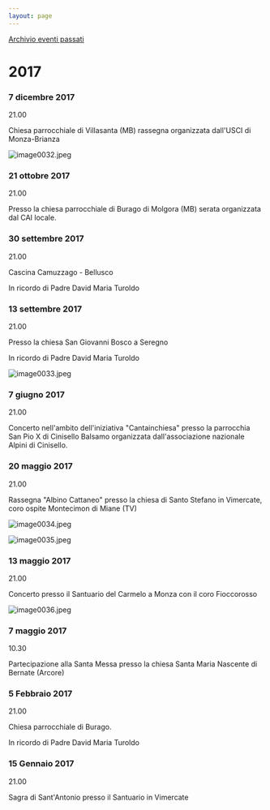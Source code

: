```yaml
---
layout: page
---
```


[Archivio eventi passati](./test_markdown)

# 2017

### 7 dicembre 2017

21.00

Chiesa parrocchiale di Villasanta (MB) rassegna organizzata dall'USCI di Monza-Brianza

![image0032.jpeg](2017/image0032.jpeg)

### 21 ottobre 2017

21.00

Presso la chiesa parrocchiale di Burago di Molgora (MB) serata organizzata dal CAI locale.

### 30 settembre 2017

21.00

Cascina Camuzzago - Bellusco

In ricordo di Padre David Maria Turoldo

### 13 settembre 2017

21.00

Presso la chiesa San Giovanni Bosco a Seregno

In ricordo di Padre David Maria Turoldo

![image0033.jpeg](2017/image0033.jpeg)

### 7 giugno 2017

21.00

Concerto nell'ambito dell'iniziativa "Cantainchiesa" presso la parrocchia San Pio X di Cinisello Balsamo organizzata dall'associazione nazionale Alpini di Cinisello.

### 20 maggio 2017

21.00

Rassegna "Albino Cattaneo" presso la chiesa di Santo Stefano in Vimercate, coro ospite Montecimon di Miane (TV)

![image0034.jpeg](2017/image0034.jpeg)

![image0035.jpeg](2017/image0035.jpeg)

### 13 maggio 2017

21.00

Concerto presso il Santuario del Carmelo a Monza con il coro Fioccorosso

![image0036.jpeg](2017/image0036.jpeg)

### 7 maggio 2017

10.30

Partecipazione alla Santa Messa presso la chiesa Santa Maria Nascente di Bernate (Arcore)

### 5 Febbraio 2017

21.00

Chiesa parrocchiale di Burago.

In ricordo di Padre David Maria Turoldo

### 15 Gennaio 2017

21.00

Sagra di Sant'Antonio presso il Santuario in Vimercate
